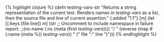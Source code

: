 {% highlight clojure %}
(defn testing-vars-str
  "Returns a string representation of the current test.  Renders names
  in *testing-vars* as a list, then the source file and line of
  current assertion."
  {:added "1.1"}
  [m]
  (let [{:keys [file line]} m]
    (str
     ;; Uncomment to include namespace in failure report:
     ;;(ns-name (:ns (meta (first *testing-vars*)))) "/ "
     (reverse (map #(:name (meta %)) *testing-vars*))
     " (" file ":" line ")")))
{% endhighlight %}
